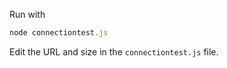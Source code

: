 Run with

```javascript
node connectiontest.js
```

Edit the URL and size in the `connectiontest.js` file.
